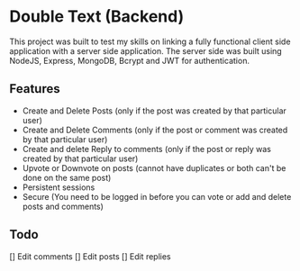 # Double Text (Backend)

This project was built to test my skills on linking a fully functional client side application with a server side application. The server side was built using NodeJS, Express, MongoDB, Bcrypt and JWT for authentication.

## Features

- Create and Delete Posts (only if the post was created by that particular user)
- Create and Delete Comments (only if the post or comment was created by that particular user)
- Create and delete Reply to comments (only if the post or reply was created by that particular user)
- Upvote or Downvote on posts (cannot have duplicates or both can't be done on the same post)
- Persistent sessions
- Secure (You need to be logged in before you can vote or add and delete posts and comments)

## Todo

[] Edit comments
[] Edit posts
[] Edit replies
